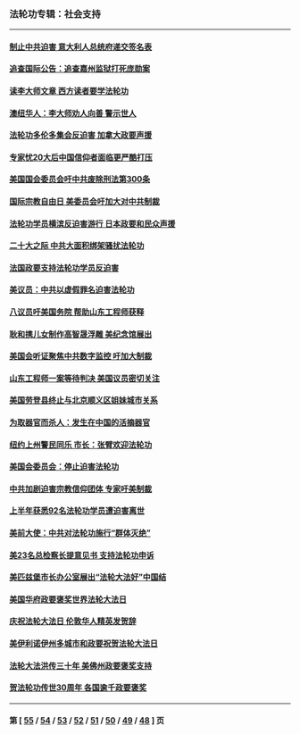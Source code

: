 ### 法轮功专辑：社会支持
---
#### [制止中共迫害 意大利人总统府递交签名表](../../pages/nf4386/n13933726.md?02280430) 
#### [追查国际公告：追查嘉州监狱打死庞勋案](../../pages/nf4386/n13933461.md?02280430) 
#### [读李大师文章 西方读者要学法轮功](../../pages/nf4386/n13925142.md?02280430) 
#### [澳纽华人：李大师劝人向善 警示世人](../../pages/nf4386/n13924146.md?02280430) 
#### [法轮功多伦多集会反迫害 加拿大政要声援](../../pages/nf4386/n13881303.md?02280430) 
#### [专家忧20大后中国信仰者面临更严酷打压](../../pages/nf4386/n13874993.md?02280430) 
#### [美国国会委员会吁中共废除刑法第300条](../../pages/nf4386/n13868121.md?02280430) 
#### [国际宗教自由日 美委员会吁加大对中共制裁](../../pages/nf4386/n13855021.md?02280430) 
#### [法轮功学员横滨反迫害游行 日本政要和民众声援](../../pages/nf4386/n13847132.md?02280430) 
#### [二十大之际 中共大面积绑架骚扰法轮功](../../pages/nf4386/n13846381.md?02280430) 
#### [法国政要支持法轮功学员反迫害](../../pages/nf4386/n13841970.md?02280430) 
#### [美议员：中共以虚假罪名迫害法轮功](../../pages/nf4386/n13841083.md?02280430) 
#### [八议员吁美国务院 帮助山东工程师获释](../../pages/nf4386/n13836379.md?02280430) 
#### [耿和携儿女制作高智晟浮雕 美纪念馆展出](../../pages/nf4386/n13829624.md?02280430) 
#### [美国会听证聚焦中共数字监控 吁加大制裁](../../pages/nf4386/n13825083.md?02280430) 
#### [山东工程师一案等待判决 美国议员密切关注](../../pages/nf4386/n13815065.md?02280430) 
#### [美国劳登县终止与北京顺义区姐妹城市关系](../../pages/nf4386/n13811030.md?02280430) 
#### [为取器官而杀人：发生在中国的活摘器官](../../pages/nf4386/n13794731.md?02280430) 
#### [纽约上州警民同乐 市长：张臂欢迎法轮功](../../pages/nf4386/n13794375.md?02280430) 
#### [美国会委员会：停止迫害法轮功](../../pages/nf4386/n13788164.md?02280430) 
#### [中共加剧迫害宗教信仰团体 专家吁美制裁](../../pages/nf4386/n13780252.md?02280430) 
#### [上半年获悉92名法轮功学员遭迫害离世](../../pages/nf4386/n13772701.md?02280430) 
#### [美前大使：中共对法轮功施行“群体灭绝”](../../pages/nf4386/n13771705.md?02280430) 
#### [美23名总检察长提意见书 支持法轮功申诉](../../pages/nf4386/n13766596.md?02280430) 
#### [美匹兹堡市长办公室展出“法轮大法好”中国结](../../pages/nf4386/n13749721.md?02280430) 
#### [美国华府政要褒奖世界法轮大法日](../../pages/nf4386/n13743770.md?02280430) 
#### [庆祝法轮大法日 伦敦华人精英发贺辞](../../pages/nf4386/n13741593.md?02280430) 
#### [美伊利诺伊州多城市和政要祝贺法轮大法日](../../pages/nf4386/n13737149.md?02280430) 
#### [法轮大法洪传三十年 美佛州政要褒奖支持](../../pages/nf4386/n13737103.md?02280430) 
#### [贺法轮功传世30周年 各国逾千政要褒奖](../../pages/nf4386/n13735828.md?02280430) 

---
#### 第 [ [55](./55.md?02280430) / [54](./54.md?02280430) / [53](./53.md?02280430) / [52](./52.md?02280430) / [51](./51.md?02280430) / [50](./50.md?02280430) / [49](./49.md?02280430) / [48](./48.md?02280430) ] 页
